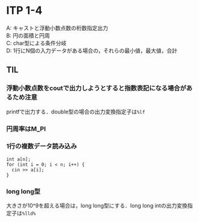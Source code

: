 # ITP 1-4

A: キャストと浮動小数点数の桁数指定出力  
B: 円の面積と円周  
C: char型による条件分岐  
D: 1行にN個の入力データがある場合の，それらの最小値，最大値，合計

## TIL
### 浮動小数点数をcoutで出力しようとすると指数表記になる場合があるため注意
printfで出力する．double型の場合の出力変換指定子は`%lf`

### 円周率はM_PI

### 1行の複数データ読み込み
```
int a[n];
for (int i = 0; i < n; i++) {
  cin >> a[i];
}
```

### long long型
大きさが10^9を超える場合は，long long型にする．long long intの出力変換指定子は`%lld%`
